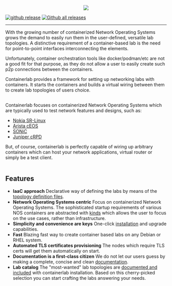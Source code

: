 <p align=center><img src=https://gitlab.com/rdodin/pics/-/wikis/uploads/18b84497134ee39510d9daa6bc6712ad/containerlab_export.svg?sanitize=true/></p>

[![github release](https://img.shields.io/github/release/srl-wim/container-lab.svg?style=flat-square&color=00c9ff&labelColor=bec8d2)](https://github.com/srl-wim/container-lab/releases/)
[![Github all releases](https://img.shields.io/github/downloads/srl-wim/container-lab/total.svg?style=flat-square&color=00c9ff&labelColor=bec8d2)](https://github.com/srl-wim/container-lab/releases/)

---

With the growing number of containerized Network Operating Systems grows the demand to easily run them in the user-defined, versatile lab topologies.
A distinctive requirement of a container-based lab is the need for point-to-point interfaces interconnecting the elements.

Unfortunately, container orchestration tools like docker/podman/etc are not a good fit for that purpose, as they do not allow a user to easily create such p2p connections between the containers.

Containerlab provides a framework for setting up networking labs with containers. It starts the containers and builds a virtual wiring between them to create lab topologies of users choice.

<div class="mxgraph" style="max-width:100%;border:1px solid transparent;" data-mxgraph="{&quot;page&quot;:0,&quot;zoom&quot;:2,&quot;highlight&quot;:&quot;#0000ff&quot;,&quot;nav&quot;:true,&quot;check-visible-state&quot;:true,&quot;resize&quot;:true,&quot;url&quot;:&quot;https://raw.githubusercontent.com/srl-wim/containerlab-diagrams/main/containerlab.drawio&quot;}"></div>

Containerlab focuses on containerized Network Operating Systems which are typically used to test network features and designs, such as:

* [Nokia SR-Linux](https://www.nokia.com/networks/products/service-router-linux-NOS/)
* [Arista cEOS](https://www.arista.com/en/products/software-controlled-container-networking)
* [SONiC](https://azure.github.io/SONiC/)
* [Juniper cRPD](https://www.juniper.net/documentation/en_US/crpd/topics/concept/understanding-crpd.html)

But, of course, containerlab is perfectly capable of wiring up arbitrary containers which can host your network applications, virtual router or simply be a test client.
<div class="mxgraph" style="max-width:100%;border:1px solid transparent;margin:0 auto; display:block;" data-mxgraph="{&quot;page&quot;:1,&quot;zoom&quot;:1.5,&quot;highlight&quot;:&quot;#0000ff&quot;,&quot;nav&quot;:true,&quot;check-visible-state&quot;:true,&quot;resize&quot;:true,&quot;url&quot;:&quot;https://raw.githubusercontent.com/srl-wim/containerlab-diagrams/main/containerlab.drawio&quot;}"></div>

## Features
* **IaaC approach**
    Declarative way of defining the labs by means of the [topology definition files](manual/topo-def-file.md).
* **Network Operating Systems centric**
    Focus on containerized Network Operating Systems. The sophisticated startup requirements of various NOS containers are abstracted with [kinds](manual/kinds.md) which allows the user to focus on the use cases, rather than infrastructure.
* **Simplicity and convenience are keys**
    One-click [installation](install.md) and upgrade capabilities.
* **Fast**
    Blazing fast way to create container based labs on any Debian or RHEL system.
* **Automated TLS certificates provisioning**
    The nodes which require TLS certs will get them automatically on start.
* **Documentation is a first-class citizen**
    We do not let our users guess by making a complete, concise and clean [documentation](https://containerlab.srlinux.dev).
* **Lab catalog**
   The "most-wanted" lab topologies are [documented and included](lab-examples/lab-examples.md) with containerlab installation. Based on this cherry-picked selection you can start crafting the labs answering your needs.

<script type="text/javascript" src="https://cdn.jsdelivr.net/gh/hellt/drawio-js@main/embed2.js?&fetch=https%3A%2F%2Fraw.githubusercontent.com%2Fsrl-wim%2Fcontainerlab-diagrams%2Fmain%2Fcontainerlab.drawio" async></script>